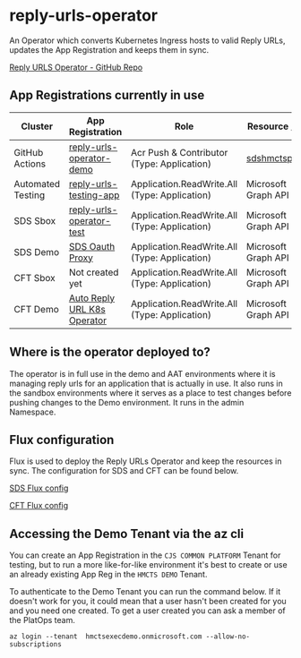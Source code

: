 # reply-urls-operator
An Operator which converts Kubernetes Ingress hosts to valid Reply URLs, updates the App Registration and keeps them in sync.

[Reply URLS Operator - GitHub Repo](https://github.com/hmcts/reply-urls-operator)

## App Registrations currently in use

| Cluster           | App Registration                                                                                                                                                                                                     | Role                                           | Resource / API                                                                                                                                                                                                        |
|-------------------|----------------------------------------------------------------------------------------------------------------------------------------------------------------------------------------------------------------------|------------------------------------------------|-----------------------------------------------------------------------------------------------------------------------------------------------------------------------------------------------------------------------|
| GitHub Actions    | [reply-urls-operator-demo](https://portal.azure.com/531ff96d-0ae9-462a-8d2d-bec7c0b42082/#view/Microsoft_AAD_RegisteredApps/ApplicationMenuBlade/~/Overview/appId/ea8074af-5f20-45df-a3a2-25be693b5c8e/isMSAApp/)    | Acr Push & Contributor (Type: Application)     | [sdshmctspublic](https://portal.azure.com/#@HMCTS.NET/resource/subscriptions/5ca62022-6aa2-4cee-aaa7-e7536c8d566c/resourceGroups/sds-acr-rg/providers/Microsoft.ContainerRegistry/registries/sdshmctspublic/overview) |
| Automated Testing | [reply-urls-testing-app](https://portal.azure.com/21ae17a1-694c-4005-8e0f-6a0e51c35a5f/#view/Microsoft_AAD_RegisteredApps/ApplicationMenuBlade/~/Overview/appId/2816f198-4c26-48bb-8732-e4ca72926ba7/isMSAApp/)      | Application.ReadWrite.All (Type: Application)  | Microsoft Graph API                                                                                                                                                                                                   |
| SDS Sbox          | [reply-urls-operator-test](https://portal.azure.com/21ae17a1-694c-4005-8e0f-6a0e51c35a5f/#view/Microsoft_AAD_RegisteredApps/ApplicationMenuBlade/~/Overview/appId/1f26b7c2-a15e-4fa6-a3c7-4c0d95beb2cb/isMSAApp/)    | Application.ReadWrite.All  (Type: Application) | Microsoft Graph API                                                                                                                                                                                                   |
| SDS Demo          | [SDS Oauth Proxy](https://portal.azure.com/21ae17a1-694c-4005-8e0f-6a0e51c35a5f/#view/Microsoft_AAD_RegisteredApps/ApplicationMenuBlade/~/Overview/appId/2a3f8b5a-ec0e-470d-b979-fc79d3e74cba/isMSAApp/)             | Application.ReadWrite.All (Type: Application)  | Microsoft Graph API                                                                                                                                                                                                   |
| CFT Sbox          | Not created yet                                                                                                                                                                                                      | Application.ReadWrite.All (Type: Application)  | Microsoft Graph API                                                                                                                                                                                                   |
| CFT Demo          | [Auto Reply URL K8s Operator](https://portal.azure.com/21ae17a1-694c-4005-8e0f-6a0e51c35a5f/#view/Microsoft_AAD_RegisteredApps/ApplicationMenuBlade/~/Overview/appId/fbf4cb6e-f09d-4fc4-89fa-b94cb582cb18/isMSAApp/) | Application.ReadWrite.All (Type: Application)  | Microsoft Graph API                                                                                                                                                                                                   |

## Where is the operator deployed to?
The operator is in full use in the demo and AAT environments where it is managing reply urls for an application that is actually in use. It also runs in the sandbox environments where it serves as a place to test changes before pushing changes to the Demo environment. It runs in the admin Namespace.

## Flux configuration
Flux is used to deploy the Reply URLs Operator and keep the resources in sync. The configuration for SDS and CFT can be found below.

[SDS Flux config](https://github.com/hmcts/sds-flux-config/tree/master/apps/admin/reply-urls-operator)

[CFT Flux config](https://github.com/hmcts/cnp-flux-config/tree/master/apps/admin/reply-urls-operator)

## Accessing the Demo Tenant via the az cli
You can create an App Registration in the `CJS COMMON PLATFORM` Tenant for testing, but to run a more like-for-like environment it's best to create or use an already existing App Reg in the `HMCTS DEMO` Tenant.

To authenticate to the Demo Tenant you can run the command below. If it doesn't work for you, it could mean that a user hasn't been created for you and you need one created. To get a user created you can ask a member of the PlatOps team.

```shell
az login --tenant  hmctsexecdemo.onmicrosoft.com --allow-no-subscriptions
```

 